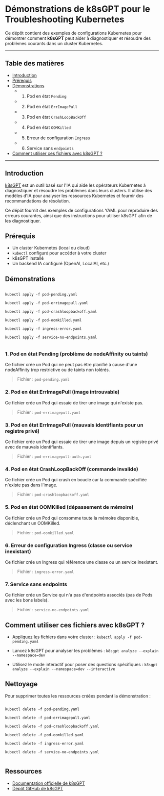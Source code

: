 # Démonstrations de k8sGPT pour le Troubleshooting Kubernetes

Ce dépôt contient des exemples de configurations Kubernetes pour démontrer comment **k8sGPT** peut aider à diagnostiquer et résoudre des problèmes courants dans un cluster Kubernetes.

---

## Table des matières
- [Introduction](#introduction)
- [Prérequis](#prérequis)
- [Démonstrations](#démonstrations)
  - 1. Pod en état `Pending`
  - 2. Pod en état `ErrImagePull`
  - 3. Pod en état `CrashLoopBackOff`
  - 4. Pod en état `OOMKilled`
  - 5. Erreur de configuration `Ingress`
  - 6. Service sans `endpoints`
- [Comment utiliser ces fichiers avec k8sGPT ?](#comment-utiliser-ces-fichiers-avec-k8sgpt-)

---

## Introduction
[k8sGPT](https://github.com/k8sgpt-ai/k8sgpt) est un outil basé sur l'IA qui aide les opérateurs Kubernetes à diagnostiquer et résoudre les problèmes dans leurs clusters. Il utilise des modèles d'IA pour analyser les ressources Kubernetes et fournir des recommandations de résolution.

Ce dépôt fournit des exemples de configurations YAML pour reproduire des erreurs courantes, ainsi que des instructions pour utiliser k8sGPT afin de les diagnostiquer.

## Prérequis
- Un cluster Kubernetes (local ou cloud)
- `kubectl` configuré pour accéder à votre cluster
- k8sGPT installé
- Un backend IA configuré (OpenAI, LocalAI, etc.)

## Démonstrations

<code> 
kubectl apply -f pod-pending.yaml <br>
kubectl apply -f pod-errimagepull.yaml <br>
kubectl apply -f pod-crashloopbackoff.yaml <br>
kubectl apply -f pod-oomkilled.yaml <br>
kubectl apply -f ingress-error.yaml <br>
kubectl apply -f service-no-endpoints.yaml <br>
</code>

### 1. Pod en état Pending (problème de nodeAffinity ou taints)
Ce fichier crée un Pod qui ne peut pas être planifié à cause d'une nodeAffinity trop restrictive ou de taints non tolérés.
> Fichier : `pod-pending.yaml`

### 2. Pod en état ErrImagePull (image introuvable)
Ce fichier crée un Pod qui essaie de tirer une image qui n'existe pas.
> Fichier : `pod-errimagepull.yaml`

### 3. Pod en état ErrImagePull (mauvais identifiants pour un registre privé)
Ce fichier crée un Pod qui essaie de tirer une image depuis un registre privé avec de mauvais identifiants.
> Fichier : `pod-errimagepull-auth.yaml`

### 4. Pod en état CrashLoopBackOff (commande invalide)
Ce fichier crée un Pod qui crash en boucle car la commande spécifiée n'existe pas dans l'image.
> Fichier : `pod-crashloopbackoff.yaml`

### 5. Pod en état OOMKilled (dépassement de mémoire)
Ce fichier crée un Pod qui consomme toute la mémoire disponible, déclenchant un OOMKilled.
> Fichier : `pod-oomkilled.yaml`

### 6. Erreur de configuration Ingress (classe ou service inexistant)
Ce fichier crée un Ingress qui référence une classe ou un service inexistant.
> Fichier : `ingress-error.yaml`

### 7. Service sans endpoints
Ce fichier crée un Service qui n'a pas d'endpoints associés (pas de Pods avec les bons labels).
> Fichier : `service-no-endpoints.yaml`

## Comment utiliser ces fichiers avec k8sGPT ?

- Appliquez les fichiers dans votre cluster :
`kubectl apply -f pod-pending.yaml` 

- Lancez k8sGPT pour analyser les problèmes :
`k8sgpt analyze --explain --namespace=dev`

- Utilisez le mode interactif pour poser des questions spécifiques :
`k8sgpt analyze --explain --namespace=dev --interactive`

## Nettoyage
Pour supprimer toutes les ressources créées pendant la démonstration :

<code>
kubectl delete -f pod-pending.yaml <br>
kubectl delete -f pod-errimagepull.yaml <br>
kubectl delete -f pod-crashloopbackoff.yaml <br>
kubectl delete -f pod-oomkilled.yaml <br>
kubectl delete -f ingress-error.yaml <br>
kubectl delete -f service-no-endpoints.yaml <br>
</code>

## Ressources

- [Documentation officielle de k8sGPT](https://docs.k8sgpt.ai/)
- [Dépôt GitHub de k8sGPT](https://github.com/k8sgpt-ai/k8sgpt)

